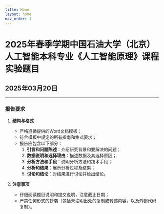 ```yaml
---
title: Home
layout: home
nav_order: 1
---
```


# 2025年春季学期中国石油大学（北京）人工智能本科专业《人工智能原理》课程实验题目  
## 2025年03月20日  

---

### 报告要求  
1. **结构与格式**  
   - 严格遵循提供的Word文档模板；  
   - 符合模板中规定的所有指南和格式要求；  
   - 报告应包含以下部分：  
     1. **引言和问题陈述**：介绍研究背景和要解决的问题；  
     2. **数据说明和选择理由**：描述数据及其选择原因；  
     3. **分析方法和手段**：说明分析方法和技术手段；  
     4. **分析和结果**：展示分析过程及结果；  
     5. **讨论和结论**：对结果进行讨论并给出结论。  

2. **注意事项**  
   - 仔细阅读题目说明和提交说明，注意截止日期；  
   - 严禁任何形式的抄袭（包括未注明出处的复制或转述内容，以及外部代码复制）。  

